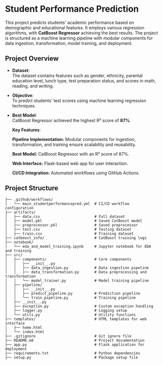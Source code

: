 # **Student Performance Prediction**

This project predicts students' academic performance based on demographic and educational features. It employs various regression algorithms, with **CatBoost Regressor** achieving the best results. The project is structured as a machine learning pipeline with modular components for data ingestion, transformation, model training, and deployment.

## Project Overview

- **Dataset**:  
  The dataset contains features such as gender, ethnicity, parental education level, lunch type, test preparation status, and scores in math, reading, and writing.  
- **Objective**:  
  To predict students' test scores using machine learning regression techniques.
  
- **Best Model**:  
  CatBoost Regressor achieved the highest R² score of **87%**.

  **Key Features**:

  **Pipeline Implementation:**
  Modular components for ingestion, transformation, and training ensure scalability and reusability.

  **Best Model:**
  CatBoost Regressor with an R² score of 87%.

  **Web Interface:**
  Flask-based web app for user interaction.

  **CI/CD Integration:**
   Automated workflows using GitHub Actions.



## Project Structure

```plaintext
├── .github/workflows/  
│   └── main_studentperformancepred.yml  # CI/CD workflow configuration  
├── artifacts/  
│   ├── data.csv                         # Full dataset  
│   ├── model.pkl                        # Saved CatBoost model  
│   ├── preprocessor.pkl                 # Saved preprocessor  
│   ├── test.csv                         # Testing dataset  
│   ├── train.csv                        # Training dataset  
├── catboost_info/                       # CatBoost training logs  
├── notebook/  
│   └── eda_and_model_training.ipynb     # Jupyter notebook for EDA and training  
├── src/  
│   ├── components/                      # Core components  
│   │   ├── __init__.py  
│   │   ├── data_ingestion.py            # Data ingestion pipeline  
│   │   ├── data_transformation.py       # Data preprocessing and transformation  
│   │   └── model_trainer.py             # Model training pipeline  
│   ├── pipeline/  
│   │   ├── __init__.py  
│   │   ├── predict_pipeline.py          # Prediction pipeline  
│   │   └── train_pipeline.py            # Training pipeline  
│   ├── __init__.py  
│   ├── exception.py                     # Custom exception handling  
│   ├── logger.py                        # Logging setup  
│   └── utils.py                         # Utility functions  
├── templates/                           # HTML templates for web interface  
│   ├── home.html  
│   └── index.html  
├── .gitignore                           # Git ignore file  
├── README.md                            # Project documentation  
├── app.py                               # Flask application for deployment  
├── requirements.txt                     # Python dependencies  
├── setup.py                             # Package setup file  

